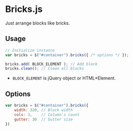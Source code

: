 
# Bricks.js

Just arrange blocks like bricks.

## Usage

```javascript
// Initialize instance
var bricks = $("#container").bricks({ /* options */ });

bricks.add( BLOCK_ELEMENT ); // Add block
bricks.clean(); // Clean all blocks
```

- `BLOCK_ELEMENT` is jQuery object or HTML*Element.


## Options

```javascript
var bricks = $("#container").bricks({
	width: 320, // Block width
	cols: 3,    // Column's count
	gutter: 30  // Gutter size
})
```
